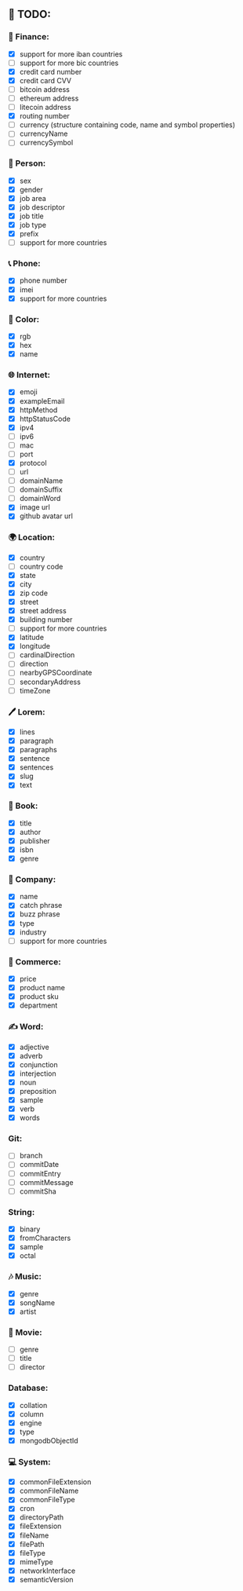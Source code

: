 ## 🔨 TODO:

### 🏦 Finance:

- [x] support for more iban countries
- [ ] support for more bic countries
- [x] credit card number
- [x] credit card CVV
- [ ] bitcoin address
- [ ] ethereum address
- [ ] litecoin address
- [x] routing number
- [ ] currency (structure containing code, name and symbol properties)
- [ ] currencyName
- [ ] currencySymbol

### 🧑 Person:

- [x] sex
- [x] gender
- [x] job area
- [x] job descriptor
- [x] job title
- [x] job type
- [x] prefix
- [ ] support for more countries

### 📞 Phone:

- [x] phone number
- [x] imei
- [x] support for more countries

### 🎨 Color:

- [x] rgb
- [x] hex
- [x] name

### 🌐 Internet:

- [x] emoji
- [x] exampleEmail
- [x] httpMethod
- [x] httpStatusCode
- [x] ipv4
- [ ] ipv6
- [ ] mac
- [ ] port
- [x] protocol
- [ ] url
- [ ] domainName
- [ ] domainSuffix
- [ ] domainWord
- [x] image url
- [x] github avatar url

### 🌍 Location:

- [x] country
- [ ] country code
- [x] state
- [x] city
- [x] zip code
- [x] street
- [x] street address
- [x] building number
- [ ] support for more countries
- [x] latitude
- [x] longitude
- [ ] cardinalDirection
- [ ] direction
- [ ] nearbyGPSCoordinate
- [ ] secondaryAddress
- [ ] timeZone

### 🖊️ Lorem:

- [x] lines
- [x] paragraph
- [x] paragraphs
- [x] sentence
- [x] sentences
- [x] slug
- [x] text

### 📖 Book:

- [x] title
- [x] author
- [x] publisher
- [x] isbn
- [x] genre

### 🏢 Company:

- [x] name
- [x] catch phrase
- [x] buzz phrase
- [x] type
- [x] industry
- [ ] support for more countries

### 👕 Commerce:

- [x] price
- [x] product name
- [x] product sku
- [x] department

### ✍ Word:

- [x] adjective
- [x] adverb
- [x] conjunction
- [x] interjection
- [x] noun
- [x] preposition
- [x] sample
- [x] verb
- [x] words

### Git:

- [ ] branch
- [ ] commitDate
- [ ] commitEntry
- [ ] commitMessage
- [ ] commitSha

### String:

- [x] binary
- [x] fromCharacters
- [x] sample
- [x] octal

### 🎶 Music:

- [x] genre
- [x] songName
- [x] artist

### 🎥 Movie:

- [ ] genre
- [ ] title
- [ ] director

### Database:

- [x] collation
- [x] column
- [x] engine
- [x] type
- [x] mongodbObjectId

### 💻 System:

- [x] commonFileExtension
- [x] commonFileName
- [x] commonFileType
- [x] cron
- [x] directoryPath
- [x] fileExtension
- [x] fileName
- [x] filePath
- [x] fileType
- [x] mimeType
- [x] networkInterface
- [x] semanticVersion
